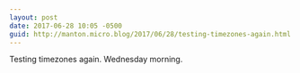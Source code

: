 ```yaml
---
layout: post
date: 2017-06-28 10:05 -0500
guid: http://manton.micro.blog/2017/06/28/testing-timezones-again.html
---
```

Testing timezones again. Wednesday morning.
